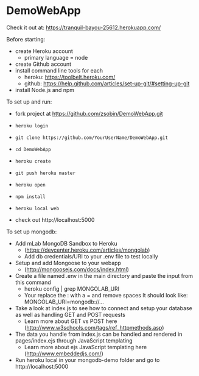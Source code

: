 # DemoWebApp

Check it out at: https://tranquil-bayou-25612.herokuapp.com/

Before starting: 
- create Heroku account
  - primary language = node
- create Github account
- install command line tools for each 
  - heroku: https://toolbelt.heroku.com/ 
  - github: https://help.github.com/articles/set-up-git/#setting-up-git
- install Node.js and npm

To set up and run:

- fork project at https://github.com/zsobin/DemoWebApp.git

- `heroku login`
- `git clone https://github.com/YourUserName/DemoWebApp.git`
- `cd DemoWebApp`

- `heroku create`
- `git push heroku master`
- `heroku open` 

- `npm install`
- `heroku local web`
- check out http://localhost:5000

To set up mongodb:

- Add mLab MongoDB Sandbox to Heroku
  - (https://devcenter.heroku.com/articles/mongolab)
  - Add db credentials/URI to your .env file to test locally
- Setup and add Mongoose to your webapp
  - (http://mongoosejs.com/docs/index.html)
- Create a file named .env in the main directory and paste the input from this command 
  - heroku config | grep MONGOLAB_URI
  - Your replace the : with a = and remove spaces It should look like: MONGOLAB_URI=mongodb://...
- Take a look at index.js to see how to connect and setup your database as well as handling GET and POST requests
  - Learn more about GET vs POST here (http://www.w3schools.com/tags/ref_httpmethods.asp)
- The data you handle from index.js can be handled and rendered in pages/index.ejs through JavaScript templating
  - Learn more about ejs JavaScript templating here (http://www.embeddedjs.com/)
- Run heroku local in your mongodb-demo folder and go to http://localhost:5000

